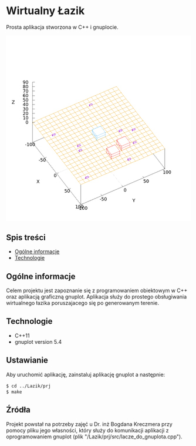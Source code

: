 # Wirtualny Łazik
Prosta aplikacja stworzona w C++ i gnuplocie.

![Lazik przyklad](./images/program_lazik.png)

## Spis treści
* [Ogólne informacje](#ogólne-informacje)
* [Technologie](#technologie)

## Ogólne informacje
Celem projektu jest zapoznanie się z programowaniem obiektowym w C++ oraz aplikacją graficzną gnuplot. Aplikacja służy do prostego obsługiwania wirtualnego łazika poruszajacego się po generowanym terenie.

## Technologie
* C++11
* gnuplot version 5.4

## Ustawianie
Aby uruchomić aplikację, zainstaluj aplikację gnuplot a następnie:

```
$ cd ../Lazik/prj
$ make
```
## Źródła
Projekt powstał na potrzeby zajęć u Dr. inż Bogdana Kreczmera przy pomocy pliku jego własności, który służy do komunikacji aplikacji z oprogramowaniem gnuplot (plik "/Lazik/prj/src/lacze_do_gnuplota.cpp").
